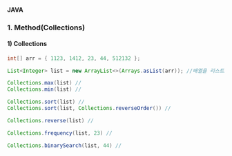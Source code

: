 #### JAVA

### 1. Method(Collections)

#### 1) Collections
```java
int[] arr = { 1123, 1412, 23, 44, 512132 };

List<Integer> list = new ArrayList<>(Arrays.asList(arr)); //배열을 리스트로 변환

Collections.max(list) // 
Collections.min(list) //

Collections.sort(list) //
Collections.sort(list, Collections.reverseOrder()) //

Collections.reverse(list) //

Collections.frequency(list, 23) //

Collections.binarySearch(list, 44) // 


```
